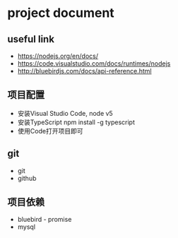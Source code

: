 # project document

## useful link
- https://nodejs.org/en/docs/
- https://code.visualstudio.com/docs/runtimes/nodejs
- http://bluebirdjs.com/docs/api-reference.html

## 项目配置
- 安装Visual Studio Code, node v5
- 安装TypeScript npm install -g typescript
- 使用Code打开项目即可


## git
- git
- github

## 项目依赖
- bluebird - promise
- mysql 